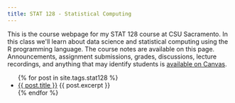 ```yaml
---
title: STAT 128 - Statistical Computing
---
```


This is the course webpage for my STAT 128 course at CSU Sacramento.
In this class we'll learn about data science and statistical computing using the R programming language.
The course notes are available on this page.
Announcements, assignment submissions, grades, discussions, lecture recordings, and anything that may identify students is [available on Canvas](https://csus.instructure.com/courses/67306).

<ul>
  {% for post in site.tags.stat128 %}
    <li>
      <a href="{{ post.url | relative_url }}">{{ post.title }}</a>
      {{ post.excerpt }}
    </li>
  {% endfor %}
</ul>
